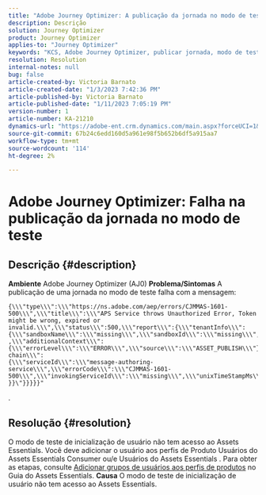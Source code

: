 ```yaml
---
title: "Adobe Journey Optimizer: A publicação da jornada no modo de teste falha"
description: Descrição
solution: Journey Optimizer
product: Journey Optimizer
applies-to: "Journey Optimizer"
keywords: "KCS, Adobe Journey Optimizer, publicar jornada, modo de teste, falha, AJO"
resolution: Resolution
internal-notes: null
bug: false
article-created-by: Victoria Barnato
article-created-date: "1/3/2023 7:42:36 PM"
article-published-by: Victoria Barnato
article-published-date: "1/11/2023 7:05:19 PM"
version-number: 1
article-number: KA-21210
dynamics-url: "https://adobe-ent.crm.dynamics.com/main.aspx?forceUCI=1&pagetype=entityrecord&etn=knowledgearticle&id=491721c0-9e8b-ed11-81ad-6045bd0067ea"
source-git-commit: 67b24c6edd160d5a961e98f5b652b6df5a915aa7
workflow-type: tm+mt
source-wordcount: '114'
ht-degree: 2%

---
```


# Adobe Journey Optimizer: Falha na publicação da jornada no modo de teste

## Descrição {#description}

<b>Ambiente</b>
Adobe Journey Optimizer (AJ0)
<b>Problema/Sintomas</b>
A publicação de uma jornada no modo de teste falha com a mensagem:


```
{\\\"type\\\":\\\"https://ns.adobe.com/aep/errors/CJMMAS-1601-500\\\",\\\"title\\\":\\\"APS Service throws Unauthorized Error, Token might be wrong, expired or invalid.\\\",\\\"status\\\":500,\\\"report\\\":{\\\"tenantInfo\\\":
{\\\"sandboxName\\\":\\\"missing\\\",\\\"sandboxId\\\":\\\"missing\\\",\\\"imsOrgId\\\":\\\"missing\\\"}
,\\\"additionalContext\\\":{\\\"errorLevel\\\":\\\"ERROR\\\",\\\"source\\\":\\\"ASSET_PUBLISH\\\"}},\\\"error-chain\\\":
{\\\"serviceId\\\":\\\"message-authoring-service\\\",\\\"errorCode\\\":\\\"CJMMAS-1601-500\\\",\\\"invokingServiceId\\\":\\\"missing\\\",\\\"unixTimeStampMs\\\":REDACTED}
}}\"}}}}}"
```

.

## Resolução {#resolution}


O modo de teste de inicialização de usuário não tem acesso ao Assets Essentials. Você deve adicionar o usuário aos perfis de Produto Usuários do Assets Essentials Consumer ou/e Usuários do Assets Essentials . Para obter as etapas, consulte [Adicionar grupos de usuários aos perfis de produtos](https://experienceleague.adobe.com/docs/experience-manager-assets-essentials/help/get-started-admins/deploy-administer.html#add-users-to-product-profiles) no Guia do Assets Essentials.
<b>Causa</b>
O modo de teste de inicialização de usuário não tem acesso ao Assets Essentials.
